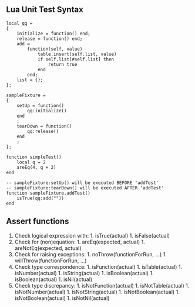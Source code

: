 ## Lua Unit Test Syntax ##
```
local qq =
{
    initialize = function() end;
    release = function() end;
    add = 
        function(self, value)
            table.insert(self.list, value)
            if self.list[#self.list] then
                return true
            end
        end;
    list = {};
};

sampleFixture = 
{
    setUp = function()
        qq:initialize()
    end
    ;
    tearDown = function()
        qq:release()
    end
    ;
};

function simpleTest()
    local q = 2
    areEq(4, q + 2)
end

-- sampleFixture:setUp() will be executed BEFORE 'addTest'
-- sampleFixture:tearDown() will be executed AFTER 'addTest'
function sampleFixture.addTest()
    isTrue(qq:add(""))
end
```

## Assert functions ##

  1. Check logical expression with:
    1. isTrue(actual)
    1. isFalse(actual)
  1. Check for (non)equation:
    1. areEq(expected, actual)
    1. areNotEq(expected, actual)
  1. Check for raising exceptions:
    1. noThrow(functionForRun, ...)
    1. willThrow(functionForRun, ...)
  1. Check type correspondence:
    1. isFunction(actual)
    1. isTable(actual)
    1. isNumber(actual)
    1. isString(actual)
    1. isBoolean(actual)
    1. isBoolean(actual)
    1. isNil(actual)
  1. Check type discrepancy:
    1. isNotFunction(actual)
    1. isNotTable(actual)
    1. isNotNumber(actual)
    1. isNotString(actual)
    1. isNotBoolean(actual)
    1. isNotBoolean(actual)
    1. isNotNil(actual)